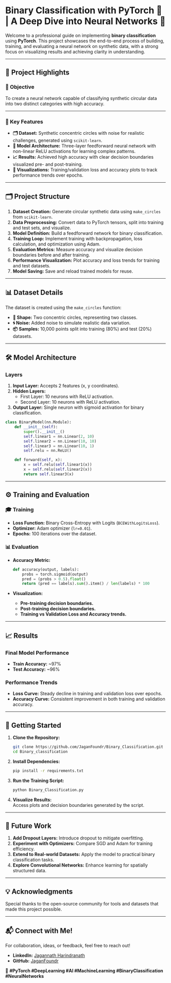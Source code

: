 # **Binary Classification with PyTorch 🚀 | A Deep Dive into Neural Networks 🧠**

Welcome to a professional guide on implementing **binary classification** using **PyTorch**. This project showcases the end-to-end process of building, training, and evaluating a neural network on synthetic data, with a strong focus on visualizing results and achieving clarity in understanding.

---

## **🌟 Project Highlights**

### **🎯 Objective**  
To create a neural network capable of classifying synthetic circular data into two distinct categories with high accuracy.  

---

### **📌 Key Features**  

- **🗂 Dataset:** Synthetic concentric circles with noise for realistic challenges, generated using `scikit-learn`.  
- **🧠 Model Architecture:** Three-layer feedforward neural network with non-linear ReLU activations for learning complex patterns.  
- **📈 Results:** Achieved high accuracy with clear decision boundaries visualized pre- and post-training.  
- **🎨 Visualizations:** Training/validation loss and accuracy plots to track performance trends over epochs.

---

## **🗂 Project Structure**

1. **Dataset Creation:** Generate circular synthetic data using `make_circles` from `scikit-learn`.  
2. **Data Preprocessing:** Convert data to PyTorch tensors, split into training and test sets, and visualize.  
3. **Model Definition:** Build a feedforward network for binary classification.  
4. **Training Loop:** Implement training with backpropagation, loss calculation, and optimization using Adam.  
5. **Evaluation Metrics:** Measure accuracy and visualize decision boundaries before and after training.  
6. **Performance Visualization:** Plot accuracy and loss trends for training and test datasets.  
7. **Model Saving:** Save and reload trained models for reuse.

---

## **📊 Dataset Details**

The dataset is created using the `make_circles` function:  
- **🔄 Shape:** Two concentric circles, representing two classes.  
- **🌀 Noise:** Added noise to simulate realistic data variation.  
- **📦 Samples:** 10,000 points split into training (80%) and test (20%) datasets.  

---

## **🛠️ Model Architecture**

### **Layers**  
1. **Input Layer:** Accepts 2 features (x, y coordinates).  
2. **Hidden Layers:**  
   - First Layer: 10 neurons with ReLU activation.  
   - Second Layer: 10 neurons with ReLU activation.  
3. **Output Layer:** Single neuron with sigmoid activation for binary classification.

```python
class BinaryModel(nn.Module):
    def __init__(self):
        super().__init__()
        self.linear1 = nn.Linear(2, 10)
        self.linear2 = nn.Linear(10, 10)
        self.linear3 = nn.Linear(10, 1)
        self.relu = nn.ReLU()

    def forward(self, x):
        x = self.relu(self.linear1(x))
        x = self.relu(self.linear2(x))
        return self.linear3(x)
```

---

## **⚙️ Training and Evaluation**

### **🎓 Training**  
- **Loss Function:** Binary Cross-Entropy with Logits (`BCEWithLogitsLoss`).  
- **Optimizer:** Adam optimizer (`lr=0.01`).  
- **Epochs:** 100 iterations over the dataset.

### **📊 Evaluation**  
- **Accuracy Metric:**  
   ```python
   def accuracy(output, labels):
       probs = torch.sigmoid(output)
       pred = (probs > 0.5).float()
       return (pred == labels).sum().item() / len(labels) * 100
   ```

- **Visualization:**  
   - **Pre-training decision boundaries.**  
   - **Post-training decision boundaries.**  
   - **Training vs Validation Loss and Accuracy trends.**  

---

## **📈 Results**

### **Final Model Performance**  
- **Train Accuracy:** ~97%  
- **Test Accuracy:** ~96%  

### **Performance Trends**  
- **Loss Curve:** Steady decline in training and validation loss over epochs.  
- **Accuracy Curve:** Consistent improvement in both training and validation accuracy.  

---

## **🔧 Getting Started**

1. **Clone the Repository:**  
   ```bash
   git clone https://github.com/JaganFoundr/Binary_Classification.git
   cd Binary_classification
   ```

2. **Install Dependencies:**  
   ```bash
   pip install -r requirements.txt
   ```

3. **Run the Training Script:**  
   ```bash
   python Binary_Classification.py
   ```

4. **Visualize Results:**  
   Access plots and decision boundaries generated by the script.

---

## **📌 Future Work**

1. **Add Dropout Layers:** Introduce dropout to mitigate overfitting.  
2. **Experiment with Optimizers:** Compare SGD and Adam for training efficiency.  
3. **Extend to Real-world Datasets:** Apply the model to practical binary classification tasks.  
4. **Explore Convolutional Networks:** Enhance learning for spatially structured data.

---

## **💡 Acknowledgments**

Special thanks to the open-source community for tools and datasets that made this project possible.

---

## **📬 Connect with Me!**  
For collaboration, ideas, or feedback, feel free to reach out!  
- **LinkedIn:** [Jagannath Harindranath](https://www.linkedin.com/in/jagannath-harindranath-492a71238/)  
- **GitHub:** [JaganFoundr](https://github.com/JaganFoundr)  

🌟 **#PyTorch #DeepLearning #AI #MachineLearning #BinaryClassification #NeuralNetworks**  
